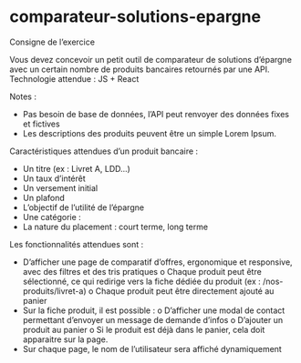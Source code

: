 # comparateur-solutions-epargne

Consigne de l’exercice

Vous devez concevoir un petit outil de comparateur de solutions d’épargne avec un certain nombre
de produits bancaires retournés par une API.
Technologie attendue : JS + React

Notes :

- Pas besoin de base de données, l’API peut renvoyer des données fixes et fictives
- Les descriptions des produits peuvent être un simple Lorem Ipsum.

Caractéristiques attendues d’un produit bancaire :

- Un titre (ex : Livret A, LDD...)
- Un taux d’intérêt
- Un versement initial
- Un plafond
- L’objectif de l’utilité de l’épargne
- Une catégorie :
- La nature du placement : court terme, long terme

Les fonctionnalités attendues sont :

- D’afficher une page de comparatif d’offres, ergonomique et responsive, avec des filtres et
  des tris pratiques
  o Chaque produit peut être sélectionné, ce qui redirige vers la fiche dédiée du produit
  (ex : /nos-produits/livret-a)
  o Chaque produit peut être directement ajouté au panier
- Sur la fiche produit, il est possible :
  o D’afficher une modal de contact permettant d’envoyer un message de demande
  d’infos
  o D’ajouter un produit au panier
  o Si le produit est déjà dans le panier, cela doit apparaitre sur la page.
- Sur chaque page, le nom de l’utilisateur sera affiché dynamiquement
